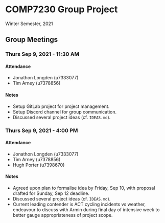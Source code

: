 # COMP7230 Group Project
Winter Semester, 2021

## Group Meetings

### Thurs Sep 9, 2021 - 11:30 AM

#### Attendance
- Jonathon Longden (u7333077)
- Tim Arney (u7378856)

#### Notes
- Setup GitLab project for project management.
- Setup Discord channel for group communication.
- Discussed several project ideas (cf. `IDEAS.md`).

### Thurs Sep 9, 2021 - 4:00 PM

#### Attendance
- Jonathon Longden (u7333077)
- Tim Arney (u7378856)
- Hugh Porter (u7398670)

#### Notes
- Agreed upon plan to formalise idea by Friday, Sep 10, with proposal drafted for Sunday, Sep 12 deadline.
- Discussed several project ideas (cf. `IDEAS.md`).
- Current leading contender is ACT cycling incidents vs weather, endeavour to discuss with Armin during final day of intensive week to better gauge appropriateness of project scope.
